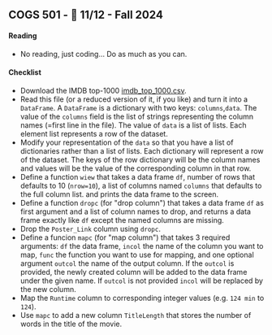 COGS 501 - :calendar: 11/12 - Fall 2024
-----------------------------------------------

#### Reading
* No reading, just coding... Do as much as you can.

#### Checklist 
* Download the IMDB top-1000 [imdb_top_1000.csv](dataset).
* Read this file (or a reduced version of it, if you like) and turn it into a `DataFrame`. A `DataFrame` is a dictionary
    with two keys: `columns`,`data`. The value of the `columns` field is the
    list of strings representing the column names (=first line in the file). The
    value of `data` is a list of lists. Each element list represents a row of
    the dataset. 
* Modify your representation of the `data` so that you have a list of
    dictionaries rather than a list of lists. Each dictionary will represent a
    row of the dataset. The keys of the row dictionary will be the column names
    and values will be the value of the corresponding column in that row.
* Define a function `wiew` that takes a data frame `df`, number of rows that
    defaults to 10 (`nrow=10`), a list of columns named `columns` that defaults
    to the full column list. and prints the data frame to the screen. 
* Define a function `dropc` (for "drop column") that takes a data frame `df` as
    first argument and a list of column names to drop, and returns a data frame
    exactly like `df` except the named columns are missing.
* Drop the `Poster_Link` column using `dropc`.
* Define a funcion `mapc` (for "map column") that takes 3 required arguments: `df` the
    data frame, `incol` the name of the column you want to map, `func` the
    function you want to use for mapping, and one optional argument `outcol` the
    name of the output column. If the `outcol` is provided, the newly created
    column will be added to the data frame under the given name. If `outcol` is
    not provided `incol` will be replaced by the new column. 
* Map the `Runtime` column to corresponding integer values (e.g. `124 min` to
    `124`).
* Use `mapc` to add a new column `TitleLength` that stores the number of words in the title of
    the movie.
